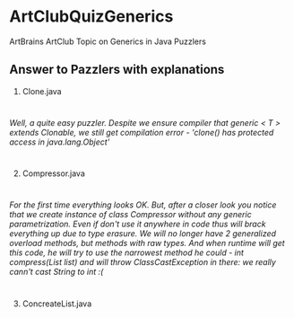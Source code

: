 # ArtClubQuizGenerics
ArtBrains ArtClub Topic on Generics in Java Puzzlers

## Answer to Pazzlers with explanations

1. Clone.java
#
###### Well, a quite easy puzzler. Despite we ensure compiler that generic < T > extends Clonable, we still get compilation error - *'clone() has protected access in java.lang.Object'*
#
2. Compressor.java
#
###### For the first time everything looks OK. But, after a closer look you notice that we create instance of class Compressor without any generic parametrization. Even if don't use it anywhere in code thus will brack everything up due to type erasure. We will no longer have 2 generalized overload methods, but methods with raw types. And when runtime will get this code, he will try to use the narrowest method he could - *int compress(List list)* and will throw ClassCastException in there: we really cann't cast String to int :(
#
3. ConcreateList.java
